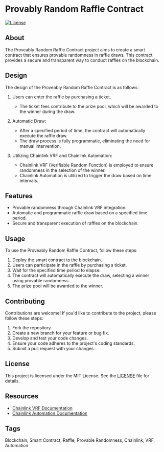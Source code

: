 # Provably Random Raffle Contract

[![License](https://img.shields.io/badge/license-MIT-blue.svg)](https://opensource.org/licenses/MIT)

## About

The Proveably Random Raffle Contract project aims to create a smart contract that ensures provable randomness in raffle draws. This contract provides a secure and transparent way to conduct raffles on the blockchain.

## Design

The design of the Proveably Random Raffle Contract is as follows:

1. Users can enter the raffle by purchasing a ticket.
   - The ticket fees contribute to the prize pool, which will be awarded to the winner during the draw.

2. Automatic Draw:
   - After a specified period of time, the contract will automatically execute the raffle draw.
   - The draw process is fully programmatic, eliminating the need for manual intervention.

3. Utilizing Chainlink VRF and Chainlink Automation:
   - Chainlink VRF (Verifiable Random Function) is employed to ensure randomness in the selection of the winner.
   - Chainlink Automation is utilized to trigger the draw based on time intervals.

## Features

- Provable randomness through Chainlink VRF integration.
- Automatic and programmatic raffle draw based on a specified time period.
- Secure and transparent execution of raffles on the blockchain.

## Usage

To use the Proveably Random Raffle Contract, follow these steps:

1. Deploy the smart contract to the blockchain.
2. Users can participate in the raffle by purchasing a ticket.
3. Wait for the specified time period to elapse.
4. The contract will automatically execute the draw, selecting a winner using provable randomness.
5. The prize pool will be awarded to the winner.

## Contributing

Contributions are welcome! If you'd like to contribute to the project, please follow these steps:

1. Fork the repository.
2. Create a new branch for your feature or bug fix.
3. Develop and test your code changes.
4. Ensure your code adheres to the project's coding standards.
5. Submit a pull request with your changes.

## License

This project is licensed under the MIT License. See the [LICENSE](LICENSE) file for details.

## Resources

- [Chainlink VRF Documentation](https://docs.chain.link/docs/chainlink-vrf/)
- [Chainlink Automation Documentation](https://docs.chain.link/docs/chainlink-automation/)

## Tags

Blockchain, Smart Contract, Raffle, Provable Randomness, Chainlink, VRF, Automation
